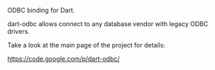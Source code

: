 ODBC binding for Dart.

dart-odbc allows connect to any database vendor with legacy ODBC drivers.

Take a look at the main page of the project for details:

https://code.google.com/p/dart-odbc/ 
